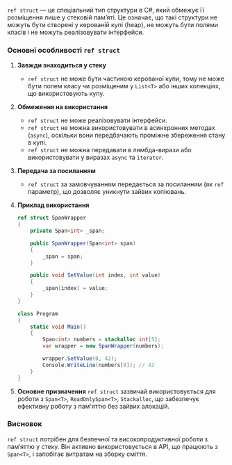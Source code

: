 `ref struct` — це спеціальний тип структури в C#, який обмежує її розміщення лише у стековій пам’яті. Це означає, що такі структури не можуть бути створені у керованій купі (heap), не можуть бути полями класів і не можуть реалізовувати інтерфейси.

### Основні особливості `ref struct`

1. **Завжди знаходиться у стеку**
    
    - `ref struct` не може бути частиною керованої купи, тому не може бути полем класу чи розміщеним у `List<T>` або інших колекціях, що використовують купу.
2. **Обмеження на використання**
    
    - `ref struct` не може реалізовувати інтерфейси.
    - `ref struct` не можна використовувати в асинхронних методах (`async`), оскільки вони передбачають проміжне збереження стану в купі.
    - `ref struct` не можна передавати в лямбда-вирази або використовувати у виразах `async` та `iterator`.
3. **Передача за посиланням**
    
    - `ref struct` за замовчуванням передається за посиланням (як `ref` параметр), що дозволяє уникнути зайвих копіювань.
4. **Приклад використання**
    
    ```csharp
    ref struct SpanWrapper
    {
        private Span<int> _span;
    
        public SpanWrapper(Span<int> span)
        {
            _span = span;
        }
    
        public void SetValue(int index, int value)
        {
            _span[index] = value;
        }
    }
    
    class Program
    {
        static void Main()
        {
            Span<int> numbers = stackalloc int[5];
            var wrapper = new SpanWrapper(numbers);
    
            wrapper.SetValue(0, 42);
            Console.WriteLine(numbers[0]); // 42
        }
    }
    ```
    
5. **Основне призначення** `ref struct` зазвичай використовується для роботи з `Span<T>`, `ReadOnlySpan<T>`, `Stackalloc`, що забезпечує ефективну роботу з пам'яттю без зайвих алокацій.
    

### Висновок

`ref struct` потрібен для безпечної та високопродуктивної роботи з пам’яттю у стеку. Він активно використовується в API, що працюють з `Span<T>`, і запобігає витратам на зборку сміття.